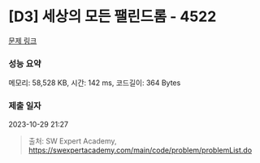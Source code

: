 # [D3] 세상의 모든 팰린드롬 - 4522 

[문제 링크](https://swexpertacademy.com/main/code/problem/problemDetail.do?contestProbId=AWO6Oao6N4QDFAWw) 

### 성능 요약

메모리: 58,528 KB, 시간: 142 ms, 코드길이: 364 Bytes

### 제출 일자

2023-10-29 21:27



> 출처: SW Expert Academy, https://swexpertacademy.com/main/code/problem/problemList.do